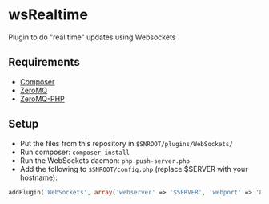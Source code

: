 wsRealtime
==========

Plugin to do "real time" updates using Websockets

## Requirements

* [Composer](http://getcomposer.org/)
* [ZeroMQ](http://zeromq.org/)
* [ZeroMQ-PHP](http://pecl.php.net/package/zmq)

## Setup

* Put the files from this repository in `$SNROOT/plugins/WebSockets/`
* Run composer: `composer install`
* Run the WebSockets daemon: `php push-server.php`
* Add the following to `$SNROOT/config.php` (replace $SERVER with your hostname):

```php
addPlugin('WebSockets', array('webserver' => '$SERVER', 'webport' => '8080'));
```
